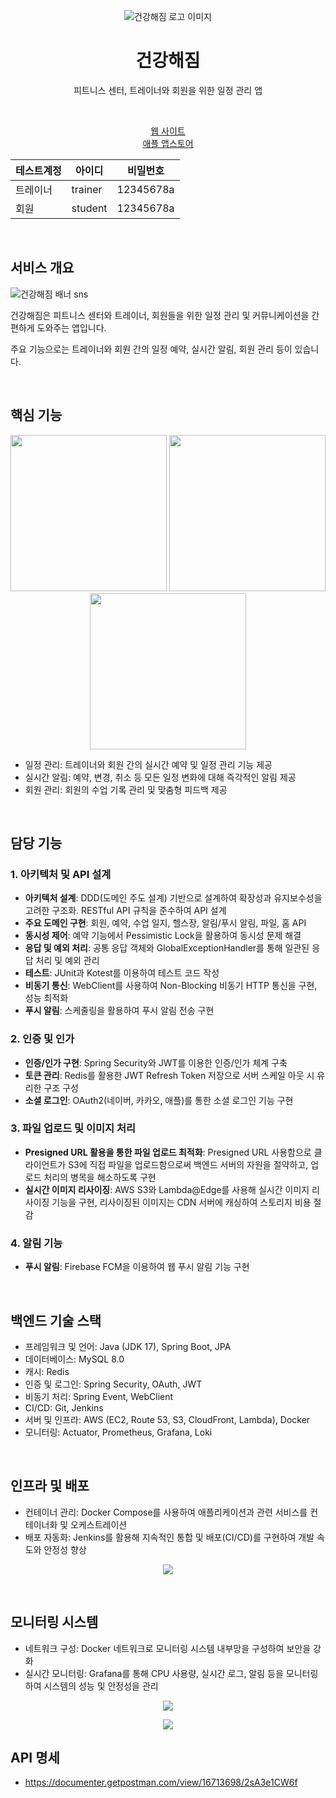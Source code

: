 <p align="center">
    <img src="https://github.com/to-be-healthy/FrontEnd/assets/102174146/f0629a08-f862-4b67-bf93-d52df57acb79" alt="건강해짐 로고 이미지" >
    <br />
    <h1 align="center">건강해짐</h1>
    <p align="center">피트니스 센터, 트레이너와 회원을 위한 일정 관리 앱</p>
    <br />
    <p align="center">
      <a href="https://main.to-be-healthy.site/">웹 사이트</a> <br/>
      <a href="https://apps.apple.com/kr/app/%EA%B1%B4%EA%B0%95%ED%95%B4%EC%A7%90/id6547838272/">애플 앱스토어</a>
    </p align="center">
</p>

<div align="center">
    
|테스트계정|아이디|비밀번호|
|------|---|---|
|트레이너|trainer|12345678a|
|회원|student|12345678a|

</div>

<br />

## 서비스 개요

![건강해짐 배너 sns](https://github.com/to-be-healthy/FrontEnd/assets/102174146/d1682aea-4a3e-4c3e-84fc-9c55b3626547)
<p>건강해짐은 피트니스 센터와 트레이너, 회원들을 위한 일정 관리 및 커뮤니케이션을 간편하게 도와주는 앱입니다.</p>
<p>주요 기능으로는 트레이너와 회원 간의 일정 예약, 실시간 알림, 회원 관리 등이 있습니다.</p>

<br />

## 핵심 기능

<p align="center">
    <img src="https://github.com/to-be-healthy/FrontEnd/assets/102174146/96784978-d903-47bf-832d-8433da311ae8" width="250">
    <img src="https://github.com/to-be-healthy/FrontEnd/assets/102174146/05e70f40-4c75-4349-bfaa-fedc69cbc923" width="250">
    <img src="https://github.com/ChaeRin-Im/to-be-healthy/assets/72774476/13d25e34-2c91-437f-9020-1e33a63ad4a4" width="250">
</p>

- 일정 관리: 트레이너와 회원 간의 실시간 예약 및 일정 관리 기능 제공
- 실시간 알림: 예약, 변경, 취소 등 모든 일정 변화에 대해 즉각적인 알림 제공
- 회원 관리: 회원의 수업 기록 관리 및 맞춤형 피드백 제공
<br />

## 담당 기능

### 1. 아키텍처 및 API 설계
- **아키텍처 설계**: DDD(도메인 주도 설계) 기반으로 설계하여 확장성과 유지보수성을 고려한 구조화. RESTful API 규칙을 준수하여 API 설계
- **주요 도메인 구현**: 회원, 예약, 수업 일지, 헬스장, 알림/푸시 알림, 파일, 홈 API
- **동시성 제어**: 예약 기능에서 Pessimistic Lock을 활용하여 동시성 문제 해결
- **응답 및 예외 처리**: 공통 응답 객체와 GlobalExceptionHandler를 통해 일관된 응답 처리 및 예외 관리
- **테스트**: JUnit과 Kotest를 이용하여 테스트 코드 작성
- **비동기 통신**: WebClient를 사용하여 Non-Blocking 비동기 HTTP 통신을 구현, 성능 최적화
- **푸시 알림**: 스케줄링을 활용하여 푸시 알림 전송 구현

### 2. 인증 및 인가
- **인증/인가 구현**: Spring Security와 JWT를 이용한 인증/인가 체계 구축
- **토큰 관리**: Redis를 활용한 JWT Refresh Token 저장으로 서버 스케일 아웃 시 유리한 구조 구성
- **소셜 로그인**: OAuth2(네이버, 카카오, 애플)를 통한 소셜 로그인 기능 구현

### 3. 파일 업로드 및 이미지 처리
- **Presigned URL 활용을 통한 파일 업로드 최적화**: Presigned URL 사용함으로 클라이언트가 S3에 직접 파일을 업로드함으로써 백엔드 서버의 자원을 절약하고, 업로드 처리의 병목을 해소하도록 구현
- **실시간 이미지 리사이징**: AWS S3와 Lambda@Edge를 사용해 실시간 이미지 리사이징 기능을 구현, 리사이징된 이미지는 CDN 서버에 캐싱하여 스토리지 비용 절감

### 4. 알림 기능
- **푸시 알림**: Firebase FCM을 이용하여 웹 푸시 알림 기능 구현

<br />

## 백엔드 기술 스택
- 프레임워크 및 언어: Java (JDK 17), Spring Boot, JPA
- 데이터베이스: MySQL 8.0
- 캐시: Redis
- 인증 및 로그인: Spring Security, OAuth, JWT
- 비동기 처리: Spring Event, WebClient
- CI/CD: Git, Jenkins
- 서버 및 인프라: AWS (EC2, Route 53, S3, CloudFront, Lambda), Docker
- 모니터링: Actuator, Prometheus, Grafana, Loki

<br />

## 인프라 및 배포
- 컨테이너 관리: Docker Compose를 사용하여 애플리케이션과 관련 서비스를 컨테이너화 및 오케스트레이션
- 배포 자동화: Jenkins를 활용해 지속적인 통합 및 배포(CI/CD)를 구현하여 개발 속도와 안정성 향상
<p align="center"><img src="https://github.com/ChaeRin-Im/to-be-healthy/assets/72774476/4bdcc0f6-6ca3-4408-8f79-68fe2380ba11"></p>

<br />

## 모니터링 시스템
- 네트워크 구성: Docker 네트워크로 모니터링 시스템 내부망을 구성하여 보안을 강화
- 실시간 모니터링: Grafana를 통해 CPU 사용량, 실시간 로그, 알림 등을 모니터링하여 시스템의 성능 및 안정성을 관리
<p align="center"><img src="https://github.com/ChaeRin-Im/to-be-healthy/assets/72774476/4e45db47-6a76-41ea-a6b7-e0fa0add1480"></p>
<p align="center"><img src="https://github.com/ChaeRin-Im/to-be-healthy/assets/72774476/caac93a3-0fcd-4104-b76e-ab1ddc19a37e"></p>

## API 명세
- https://documenter.getpostman.com/view/16713698/2sA3e1CW6f

